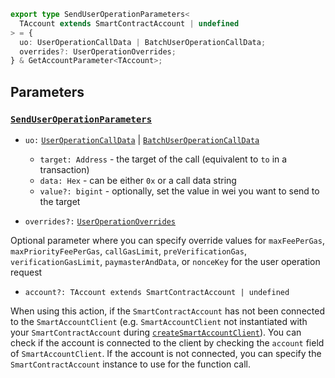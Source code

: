 ```ts
export type SendUserOperationParameters<
  TAccount extends SmartContractAccount | undefined
> = {
  uo: UserOperationCallData | BatchUserOperationCallData;
  overrides?: UserOperationOverrides;
} & GetAccountParameter<TAccount>;
```

## Parameters

### [`SendUserOperationParameters`](/resources/types#SendUserOperationParameters)

- `uo:` [`UserOperationCallData`](/resources/types#SendUserOperationParameters) | [`BatchUserOperationCallData`](/resources/types#SendUserOperationParameters)

  - `target: Address` - the target of the call (equivalent to `to` in a transaction)
  - `data: Hex` - can be either `0x` or a call data string
  - `value?: bigint` - optionally, set the value in wei you want to send to the target

- `overrides?:` [`UserOperationOverrides`](/resources/types#UserOperationOverrides)

Optional parameter where you can specify override values for `maxFeePerGas`, `maxPriorityFeePerGas`, `callGasLimit`, `preVerificationGas`, `verificationGasLimit`, `paymasterAndData`, or `nonceKey` for the user operation request

- `account?: TAccount extends SmartContractAccount | undefined`

When using this action, if the `SmartContractAccount` has not been connected to the `SmartAccountClient` (e.g. `SmartAccountClient` not instantiated with your `SmartContractAccount` during [`createSmartAccountClient`](/packages/aa-core/smart-account-client/)). You can check if the account is connected to the client by checking the `account` field of `SmartAccountClient`. If the account is not connected, you can specify the `SmartContractAccount` instance to use for the function call.
